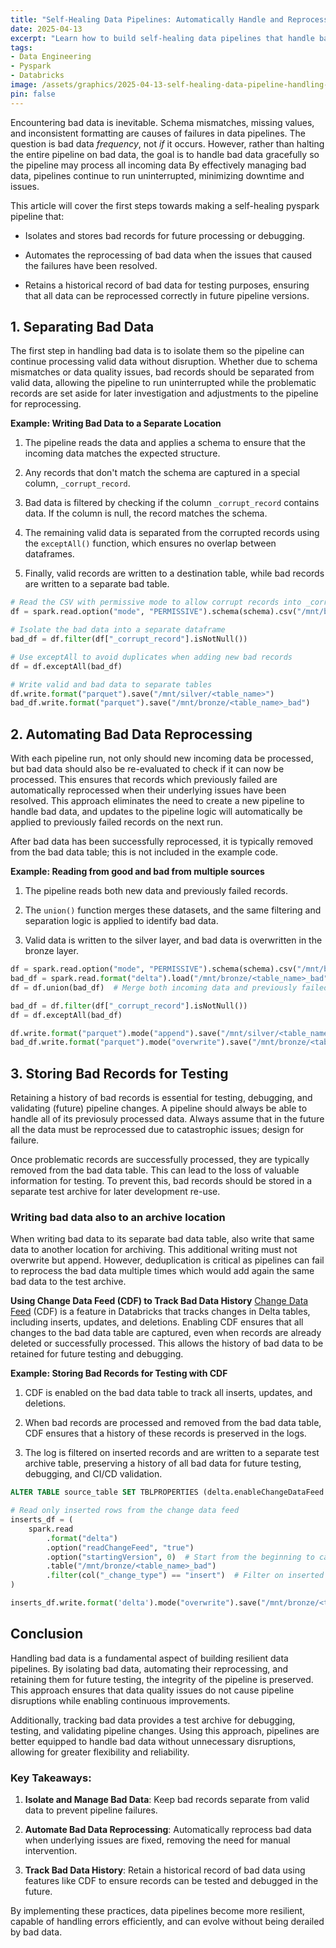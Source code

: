 ```yaml
---
title: "Self-Healing Data Pipelines: Automatically Handle and Reprocess Bad Data"
date: 2025-04-13
excerpt: "Learn how to build self-healing data pipelines that handle bad data, automate reprocessing, and retain history for debugging, testing, and reliability."
tags:
- Data Engineering
- Pyspark
- Databricks
image: /assets/graphics/2025-04-13-self-healing-data-pipeline-handling-bad-data/thumbnail-self-healing-bad-data.jpg
pin: false
---
```

Encountering bad data is inevitable. Schema mismatches, missing values, and inconsistent formatting are causes of failures in data pipelines. The question is bad data *frequency*, not *if* it occurs. However, rather than halting the entire pipeline on bad data, the goal is to handle bad data gracefully so the pipeline may process all incoming data By effectively managing bad data, pipelines continue to run uninterrupted, minimizing downtime and issues.

This article will cover the first steps towards making a self-healing pyspark pipeline that:
- Isolates and stores bad records for future processing or debugging.

- Automates the reprocessing of bad data when the issues that caused the failures have been resolved.

- Retains a historical record of bad data for testing purposes, ensuring that all data can be reprocessed correctly in future pipeline versions.

## 1. Separating Bad Data
The first step in handling bad data is to isolate them so the pipeline can continue processing valid data without disruption. Whether due to schema mismatches or data quality issues, bad records should be separated from valid data, allowing the pipeline to run uninterrupted while the problematic records are set aside for later investigation and adjustments to the pipeline for reprocessing.

**Example: Writing Bad Data to a Separate Location**
1. The pipeline reads the data and applies a schema to ensure that the incoming data matches the expected structure.

2. Any records that don't match the schema are captured in a special column, `_corrupt_record`.

3. Bad data is filtered by checking if the column `_corrupt_record` contains data. If the column is null, the record matches the schema.

4. The remaining valid data is separated from the corrupted records using the `exceptAll()` function, which ensures no overlap between dataframes.

5. Finally, valid records are written to a destination table, while bad records are written to a separate bad table.

```python
# Read the CSV with permissive mode to allow corrupt records into _corrupt_record
df = spark.read.option("mode", "PERMISSIVE").schema(schema).csv("/mnt/bronze/data_source/csv_file.csv")

# Isolate the bad data into a separate dataframe
bad_df = df.filter(df["_corrupt_record"].isNotNull())

# Use exceptAll to avoid duplicates when adding new bad records
df = df.exceptAll(bad_df)

# Write valid and bad data to separate tables
df.write.format("parquet").save("/mnt/silver/<table_name>")
bad_df.write.format("parquet").save("/mnt/bronze/<table_name>_bad")
```

## 2. Automating Bad Data Reprocessing
With each pipeline run, not only should new incoming data be processed, but bad data should also be re-evaluated to check if it can now be processed. This ensures that records which previously failed are automatically reprocessed when their underlying issues have been resolved. This approach eliminates the need to create a new pipeline to handle bad data, and updates to the pipeline logic will automatically be applied to previously failed records on the next run.

After bad data has been successfully reprocessed, it is typically removed from the bad data table; this is not included in the example code.

**Example: Reading from good and bad from multiple sources**
1. The pipeline reads both new data and previously failed records.

2. The `union()` function merges these datasets, and the same filtering and separation logic is applied to identify bad data.

3. Valid data is written to the silver layer, and bad data is overwritten in the bronze layer.

```python
df = spark.read.option("mode", "PERMISSIVE").schema(schema).csv("/mnt/bronze/data_source/csv_file.csv")
bad_df = spark.read.format("delta").load("/mnt/bronze/<table_name>_bad")  # Process _corrupt_record column for consistency
df = df.union(bad_df)  # Merge both incoming data and previously failed data

bad_df = df.filter(df["_corrupt_record"].isNotNull())
df = df.exceptAll(bad_df)

df.write.format("parquet").mode("append").save("/mnt/silver/<table_name>")           # Append valid data to the silver layer
bad_df.write.format("parquet").mode("overwrite").save("/mnt/bronze/<table_name>_bad") # Overwrite bad data in the bronze layer
```

## 3. Storing Bad Records for Testing
Retaining a history of bad records is essential for testing, debugging, and validating (future) pipeline changes. A pipeline should always be able to handle all of its previosuly processed data. Always assume that in the future all the data must be reprocessed due to catastrophic issues; design for failure.

Once problematic records are successfully processed, they are typically removed from the bad data table. This can lead to the loss of valuable information for testing. To prevent this, bad records should be stored in a separate test archive for later development re-use.

### Writing bad data also to an archive location
When writing bad data to its separate bad data table, also write that same data to another location for archiving. This additional writing must not overwrite but append. However, deduplication is critical as pipelines can fail to reprocess the bad data multiple times which would add again the same bad data to the test archive.

**Using Change Data Feed (CDF) to Track Bad Data History**
[Change Data Feed](https://docs.databricks.com/aws/en/delta/delta-change-data-feed) (CDF) is a feature in Databricks that tracks changes in Delta tables, including inserts, updates, and deletions. Enabling CDF ensures that all changes to the bad data table are captured, even when records are already deleted or successfully processed. This allows the history of bad data to be retained for future testing and debugging.

**Example: Storing Bad Records for Testing with CDF**
1. CDF is enabled on the bad data table to track all inserts, updates, and deletions.

2. When bad records are processed and removed from the bad data table, CDF ensures that a history of these records is preserved in the logs.

3. The log is filtered on inserted records and are written to a separate test archive table, preserving a history of all bad data for future testing, debugging, and CI/CD validation.

```sql
ALTER TABLE source_table SET TBLPROPERTIES (delta.enableChangeDataFeed = true)
```

```python
# Read only inserted rows from the change data feed
inserts_df = (
    spark.read
        .format("delta")
        .option("readChangeFeed", "true")
        .option("startingVersion", 0)  # Start from the beginning to capture all inserts or track version yourself
        .table("/mnt/bronze/<table_name>_bad")
        .filter(col("_change_type") == "insert")  # Filter on inserted records
)

inserts_df.write.format('delta').mode("overwrite").save("/mnt/bronze/<table_name>_test")
```

## Conclusion
Handling bad data is a fundamental aspect of building resilient data pipelines. By isolating bad data, automating their reprocessing, and retaining them for future testing, the integrity of the pipeline is preserved. This approach ensures that data quality issues do not cause pipeline disruptions while enabling continuous improvements.

Additionally, tracking bad data provides a test archive for debugging, testing, and validating pipeline changes. Using this approach, pipelines are better equipped to handle bad data without unnecessary disruptions, allowing for greater flexibility and reliability.

### Key Takeaways:
1. **Isolate and Manage Bad Data**: Keep bad records separate from valid data to prevent pipeline failures.

2. **Automate Bad Data Reprocessing**: Automatically reprocess bad data when underlying issues are fixed, removing the need for manual intervention.

3. **Track Bad Data History**: Retain a historical record of bad data using features like CDF to ensure records can be tested and debugged in the future.

By implementing these practices, data pipelines become more resilient, capable of handling errors efficiently, and can evolve without being derailed by bad data.
